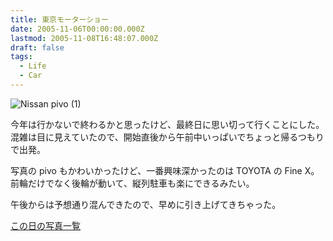 ```yaml
---
title: 東京モーターショー
date: 2005-11-06T00:00:00.000Z
lastmod: 2005-11-08T16:48:07.000Z
draft: false
tags:
  - Life
  - Car
---
```


![Nissan pivo (1)](@/assets/flickr/60339173.jpg "Nissan pivo (1)")

今年は行かないで終わるかと思ったけど、最終日に思い切って行くことにした。 混雑は目に見えていたので、開始直後から午前中いっぱいでちょっと帰るつもりで出発。

写真の pivo もかわいかったけど、一番興味深かったのは TOYOTA の Fine X。 前輪だけでなく後輪が動いて、縦列駐車も楽にできるみたい。

午後からは予想通り混んできたので、早めに引き上げてきちゃった。

[この日の写真一覧](http://www.flickr.com/photos/machu/sets/1303736/)
